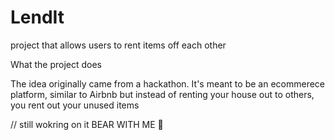 # LendIt
project that allows users to rent items off each other

What the project does


 The idea originally came from a hackathon. It's meant to be an ecommerece platform, similar to Airbnb but instead of renting your house out to others, you rent out your unused items

//
still wokring on it BEAR WITH ME 🐻
